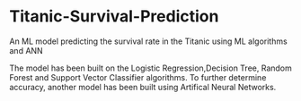 # Titanic-Survival-Prediction
An ML model predicting the survival rate in the Titanic using ML algorithms and ANN

The model has been built on the Logistic Regression,Decision Tree, Random Forest and Support Vector Classifier algorithms. To further determine accuracy, another model has been built using Artifical Neural Networks.
